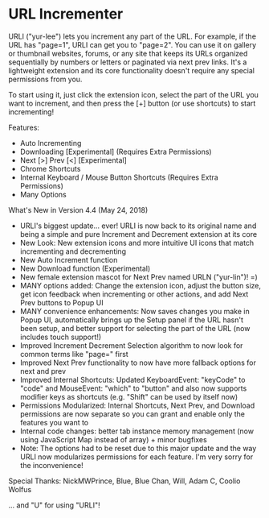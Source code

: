 # URL Incrementer

URLI ("yur-lee") lets you increment any part of the URL. For example, if the URL has "page=1", URLI can get you to "page=2". You can use it on gallery or thumbnail websites, forums, or any site that keeps its URLs organized sequentially by numbers or letters or paginated via next prev links. It's a lightweight extension and its core functionality doesn't require any special permissions from you.

To start using it, just click the extension icon, select the part of the URL you want to increment, and then press the [+] button (or use shortcuts) to start incrementing!

Features:
- Auto Incrementing
- Downloading [Experimental] (Requires Extra Permissions)
- Next [>] Prev [<] [Experimental]
- Chrome Shortcuts
- Internal Keyboard / Mouse Button Shortcuts (Requires Extra Permissions)
- Many Options

What's New in Version 4.4 (May 24, 2018)
- URLI's biggest update... ever! URLI is now back to its original name and being a simple and pure Increment and Decrement extension at its core
- New Look: New extension icons and more intuitive UI icons that match incrementing and decrementing
- New Auto Increment function
- New Download function (Experimental)
- New female extension mascot for Next Prev named URLN ("yur-lin")! =)
- MANY options added: Change the extension icon, adjust the button size, get icon feedback when incrementing or other actions, and add Next Prev buttons to Popup UI
- MANY convenience enhancements: Now saves changes you make in Popup UI, automatically brings up the Setup panel if the URL hasn't been setup, and better support for selecting the part of the URL (now includes touch support!)
- Improved Increment Decrement Selection algorithm to now look for common terms like "page=" first
- Improved Next Prev functionality to now have more fallback options for next and prev
- Improved Internal Shortcuts: Updated KeyboardEvent: "keyCode" to "code" and MouseEvent: "which" to "button" and also now supports modifier keys as shortcuts (e.g. "Shift" can be used by itself now)
- Permissions Modularized: Internal Shortcuts, Next Prev, and Download permissions are now separate so you can grant and enable only the features you want to
- Internal code changes: better tab instance memory management (now using JavaScript Map instead of array) + minor bugfixes
- Note: The options had to be reset due to this major update and the way URLI now modularizes permissions for each feature. I'm very sorry for the inconvenience!

Special Thanks:
NickMWPrince, Blue, Blue Chan, Will, Adam C, Coolio Wolfus

... and "U" for using "URLI"!